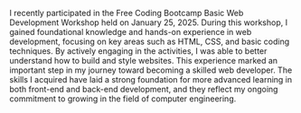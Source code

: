 I recently participated in the Free Coding Bootcamp Basic Web Development Workshop held on January 25, 2025. During this workshop, I gained foundational knowledge and hands-on experience in web development, focusing on key areas such as HTML, CSS, and basic coding techniques. By actively engaging in the activities, I was able to better understand how to build and style websites. This experience marked an important step in my journey toward becoming a skilled web developer. The skills I acquired have laid a strong foundation for more advanced learning in both front-end and back-end development, and they reflect my ongoing commitment to growing in the field of computer engineering.
